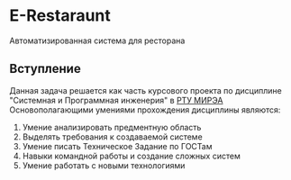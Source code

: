 # E-Restaraunt
Автоматизированная система для ресторана
## Вступление
Данная задача решается как часть курсового проекта по дисциплине "Системная и Программная инженерия" в [РТУ МИРЭА](https://www.mirea.ru)
Основополагающими умениями прохождения дисциплины являются:

1. Умение анализировать предментную область
2. Выделять требования к создаваемой системе
3. Умение писать Техническое Задание по ГОСТам
4. Навыки командной работы и создание сложных систем
5. Умение работать с новыми технологиями
